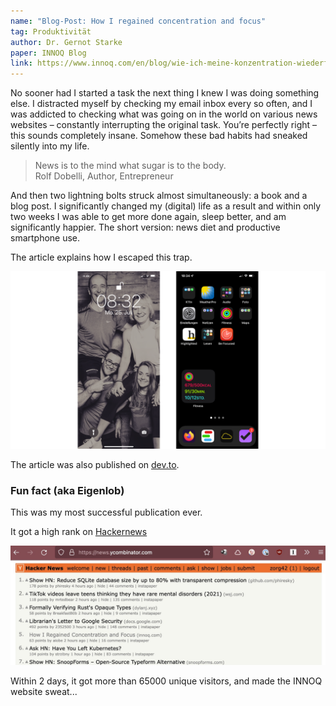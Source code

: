 ```yaml
---
name: "Blog-Post: How I regained concentration and focus"
tag: Produktivität
author: Dr. Gernot Starke
paper: INNOQ Blog
link: https://www.innoq.com/en/blog/wie-ich-meine-konzentration-wiederfand/
---
```


No sooner had I started a task the next thing I knew I was doing something else. I distracted myself by checking my email inbox every so often, and I was addicted to checking what was going on in the world on various news websites – constantly interrupting the original task. You’re perfectly right – this sounds completely insane. Somehow these bad habits had sneaked silently into my life.

>News is to the mind what sugar is to the body.<br>
>Rolf Dobelli, Author, Entrepreneur 

And then two lightning bolts struck almost simultaneously: a book and a blog post. I significantly changed my (digital) life as a result and within only two weeks I was able to get more done again, sleep better, and am significantly happier. The short version: news diet and productive smartphone use.


The article explains how I escaped this trap.

![Smartphone neu konfiguriert](/images/articles/home-lock.png)


The article was also published on [dev.to](https://dev.to/arc42/how-to-regain-concentration-and-focus-32b9).


### Fun fact (aka Eigenlob)

This was my most successful publication ever. 

It got a high rank on [Hackernews](https://news.ycombinator.com/item?id=32304456)

![Rank 5 (it even got to #4 a while later)](/images/articles/hackernews.jpg)

Within 2 days, it got more than 65000 unique visitors, and made the INNOQ website sweat...